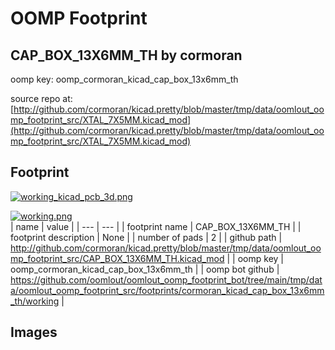 # OOMP Footprint  
## CAP_BOX_13X6MM_TH  by cormoran  
  
oomp key: oomp_cormoran_kicad_cap_box_13x6mm_th  
  
source repo at: [http://github.com/cormoran/kicad.pretty/blob/master/tmp/data/oomlout_oomp_footprint_src/XTAL_7X5MM.kicad_mod](http://github.com/cormoran/kicad.pretty/blob/master/tmp/data/oomlout_oomp_footprint_src/XTAL_7X5MM.kicad_mod)  
## Footprint  
  
[![working_kicad_pcb_3d.png](working_kicad_pcb_3d_600.png)](working_kicad_pcb_3d.png)  
  
[![working.png](working_600.png)](working.png)  
| name | value | 
| --- | --- | 
| footprint name | CAP_BOX_13X6MM_TH | 
| footprint description | None | 
| number of pads | 2 | 
| github path | http://github.com/cormoran/kicad.pretty/blob/master/tmp/data/oomlout_oomp_footprint_src/CAP_BOX_13X6MM_TH.kicad_mod | 
| oomp key | oomp_cormoran_kicad_cap_box_13x6mm_th | 
| oomp bot github | https://github.com/oomlout/oomlout_oomp_footprint_bot/tree/main/tmp/data/oomlout_oomp_footprint_src/footprints/cormoran_kicad_cap_box_13x6mm_th/working | 
## Images  
